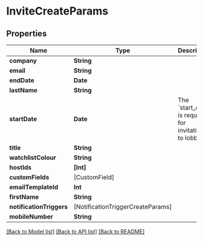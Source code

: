 # InviteCreateParams

## Properties
Name | Type | Description | Notes
------------ | ------------- | ------------- | -------------
**company** | **String** |  | [optional] 
**email** | **String** |  | 
**endDate** | **Date** |  | [optional] 
**lastName** | **String** |  | 
**startDate** | **Date** | The &#x60;start_date&#x60; is required for invitations to lobbies | [optional] 
**title** | **String** |  | [optional] 
**watchlistColour** | **String** |  | [optional] 
**hostIds** | **[Int]** |  | [optional] 
**customFields** | [CustomField] |  | [optional] 
**emailTemplateId** | **Int** |  | [optional] 
**firstName** | **String** |  | 
**notificationTriggers** | [NotificationTriggerCreateParams] |  | [optional] 
**mobileNumber** | **String** |  | [optional] 

[[Back to Model list]](../README.md#documentation-for-models) [[Back to API list]](../README.md#documentation-for-api-endpoints) [[Back to README]](../README.md)


